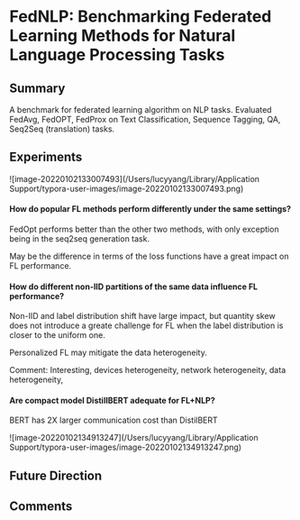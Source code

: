 # FedNLP: Benchmarking Federated Learning Methods for Natural Language Processing Tasks



## Summary

A benchmark for federated learning algorithm on NLP tasks. Evaluated FedAvg, FedOPT, FedProx on Text Classification, Sequence Tagging, QA, Seq2Seq (translation) tasks. 





## Experiments



![image-20220102133007493](/Users/lucyyang/Library/Application Support/typora-user-images/image-20220102133007493.png)



#### How do popular FL methods perform differently under the same settings?

FedOpt performs better than the other two methods, with only exception being in the seq2seq generation task.

May be the difference in terms of the loss functions have a great impact on FL performance.



#### How do different non-IID partitions of the same data influence FL performance?

Non-IID and label distribution shift have large impact, but quantity skew does not introduce a greate challenge for FL when the label distribution is closer to the uniform one.

Personalized FL may mitigate the data heterogeneity. 

Comment: Interesting, devices heterogeneity, network heterogeneity, data heterogeneity, 

#### Are compact model DistillBERT adequate for FL+NLP?

BERT has 2X larger communication cost than DistilBERT 

![image-20220102134913247](/Users/lucyyang/Library/Application Support/typora-user-images/image-20220102134913247.png)

## Future Direction





## Comments

